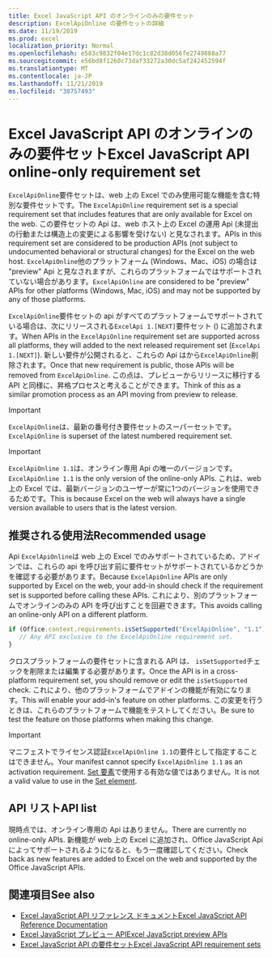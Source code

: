 ```yaml
---
title: Excel JavaScript API のオンラインのみの要件セット
description: ExcelApiOnline の要件セットの詳細
ms.date: 11/19/2019
ms.prod: excel
localization_priority: Normal
ms.openlocfilehash: e583c9832f04e17dc1c82d38d056fe2749888a77
ms.sourcegitcommit: e56bd8f1260c73daf33272a30dc5af242452594f
ms.translationtype: MT
ms.contentlocale: ja-JP
ms.lasthandoff: 11/21/2019
ms.locfileid: "38757493"
---
```

# <a name="excel-javascript-api-online-only-requirement-set"></a><span data-ttu-id="2221c-103">Excel JavaScript API のオンラインのみの要件セット</span><span class="sxs-lookup"><span data-stu-id="2221c-103">Excel JavaScript API online-only requirement set</span></span>

<span data-ttu-id="2221c-104">`ExcelApiOnline`要件セットは、web 上の Excel でのみ使用可能な機能を含む特別な要件セットです。</span><span class="sxs-lookup"><span data-stu-id="2221c-104">The `ExcelApiOnline` requirement set is a special requirement set that includes features that are only available for Excel on the web.</span></span> <span data-ttu-id="2221c-105">この要件セットの Api は、web ホスト上の Excel の運用 Api (未提出の行動または構造上の変更による影響を受けない) と見なされます。</span><span class="sxs-lookup"><span data-stu-id="2221c-105">APIs in this requirement set are considered to be production APIs (not subject to undocumented behavioral or structural changes) for the Excel on the web host.</span></span> <span data-ttu-id="2221c-106">`ExcelApiOnline`他のプラットフォーム (Windows、Mac、iOS) の場合は "preview" Api と見なされますが、これらのプラットフォームではサポートされていない場合があります。</span><span class="sxs-lookup"><span data-stu-id="2221c-106">`ExcelApiOnline` are considered to be "preview" APIs for other platforms (Windows, Mac, iOS) and may not be supported by any of those platforms.</span></span>

<span data-ttu-id="2221c-107">`ExcelApiOnline`要件セットの api がすべてのプラットフォームでサポートされている場合は、次にリリースされる`ExcelApi 1.[NEXT]`要件セット () に追加されます。</span><span class="sxs-lookup"><span data-stu-id="2221c-107">When APIs in the `ExcelApiOnline` requirement set are supported across all platforms, they will added to the next released requirement set (`ExcelApi 1.[NEXT]`).</span></span> <span data-ttu-id="2221c-108">新しい要件が公開されると、これらの Api はから`ExcelApiOnline`削除されます。</span><span class="sxs-lookup"><span data-stu-id="2221c-108">Once that new requirement is public, those APIs will be removed from `ExcelApiOnline`.</span></span> <span data-ttu-id="2221c-109">この点は、プレビューからリリースに移行する API と同様に、昇格プロセスと考えることができます。</span><span class="sxs-lookup"><span data-stu-id="2221c-109">Think of this as a similar promotion process as an API moving from preview to release.</span></span>

> [!IMPORTANT]
> <span data-ttu-id="2221c-110">`ExcelApiOnline`は、最新の番号付き要件セットのスーパーセットです。</span><span class="sxs-lookup"><span data-stu-id="2221c-110">`ExcelApiOnline` is superset of the latest numbered requirement set.</span></span>

> [!IMPORTANT]
> <span data-ttu-id="2221c-111">`ExcelApiOnline 1.1`は、オンライン専用 Api の唯一のバージョンです。</span><span class="sxs-lookup"><span data-stu-id="2221c-111">`ExcelApiOnline 1.1` is the only version of the online-only APIs.</span></span> <span data-ttu-id="2221c-112">これは、web 上の Excel では、最新バージョンのユーザーが常に1つのバージョンを使用できるためです。</span><span class="sxs-lookup"><span data-stu-id="2221c-112">This is because Excel on the web will always have a single version available to users that is the latest version.</span></span>

## <a name="recommended-usage"></a><span data-ttu-id="2221c-113">推奨される使用法</span><span class="sxs-lookup"><span data-stu-id="2221c-113">Recommended usage</span></span>

<span data-ttu-id="2221c-114">Api `ExcelApiOnline`は web 上の Excel でのみサポートされているため、アドインでは、これらの api を呼び出す前に要件セットがサポートされているかどうかを確認する必要があります。</span><span class="sxs-lookup"><span data-stu-id="2221c-114">Because `ExcelApiOnline` APIs are only supported by Excel on the web, your add-in should check if the requirement set is supported before calling these APIs.</span></span> <span data-ttu-id="2221c-115">これにより、別のプラットフォームでオンラインのみの API を呼び出すことを回避できます。</span><span class="sxs-lookup"><span data-stu-id="2221c-115">This avoids calling an online-only API on a different platform.</span></span>

```js
if (Office.context.requirements.isSetSupported("ExcelApiOnline", "1.1")) {
   // Any API exclusive to the ExcelApiOnline requirement set.
}
```

<span data-ttu-id="2221c-116">クロスプラットフォームの要件セットに含まれる API は、 `isSetSupported`チェックを削除または編集する必要があります。</span><span class="sxs-lookup"><span data-stu-id="2221c-116">Once the API is in a cross-platform requirement set, you should remove or edit the `isSetSupported` check.</span></span> <span data-ttu-id="2221c-117">これにより、他のプラットフォームでアドインの機能が有効になります。</span><span class="sxs-lookup"><span data-stu-id="2221c-117">This will enable your add-in's feature on other platforms.</span></span> <span data-ttu-id="2221c-118">この変更を行うときは、これらのプラットフォームで機能をテストしてください。</span><span class="sxs-lookup"><span data-stu-id="2221c-118">Be sure to test the feature on those platforms when making this change.</span></span>

> [!IMPORTANT]
> <span data-ttu-id="2221c-119">マニフェストでライセンス認証`ExcelApiOnline 1.1`の要件として指定することはできません。</span><span class="sxs-lookup"><span data-stu-id="2221c-119">Your manifest cannot specify `ExcelApiOnline 1.1` as an activation requirement.</span></span> <span data-ttu-id="2221c-120">[Set 要素](../manifest/set.md)で使用する有効な値ではありません。</span><span class="sxs-lookup"><span data-stu-id="2221c-120">It is not a valid value to use in the [Set element](../manifest/set.md).</span></span>

## <a name="api-list"></a><span data-ttu-id="2221c-121">API リスト</span><span class="sxs-lookup"><span data-stu-id="2221c-121">API list</span></span>

<span data-ttu-id="2221c-122">現時点では、オンライン専用の Api はありません。</span><span class="sxs-lookup"><span data-stu-id="2221c-122">There are currently no online-only APIs.</span></span> <span data-ttu-id="2221c-123">新機能が web 上の Excel に追加され、Office JavaScript Api によってサポートされるようになると、もう一度確認してください。</span><span class="sxs-lookup"><span data-stu-id="2221c-123">Check back as new features are added to Excel on the web and supported by the Office JavaScript APIs.</span></span>

## <a name="see-also"></a><span data-ttu-id="2221c-124">関連項目</span><span class="sxs-lookup"><span data-stu-id="2221c-124">See also</span></span>

- [<span data-ttu-id="2221c-125">Excel JavaScript API リファレンス ドキュメント</span><span class="sxs-lookup"><span data-stu-id="2221c-125">Excel JavaScript API Reference Documentation</span></span>](/javascript/api/excel?view=excel-js-online)
- [<span data-ttu-id="2221c-126">Excel JavaScript プレビュー API</span><span class="sxs-lookup"><span data-stu-id="2221c-126">Excel JavaScript preview APIs</span></span>](./excel-preview-apis.md)
- [<span data-ttu-id="2221c-127">Excel JavaScript API の要件セット</span><span class="sxs-lookup"><span data-stu-id="2221c-127">Excel JavaScript API requirement sets</span></span>](./excel-api-requirement-sets.md)